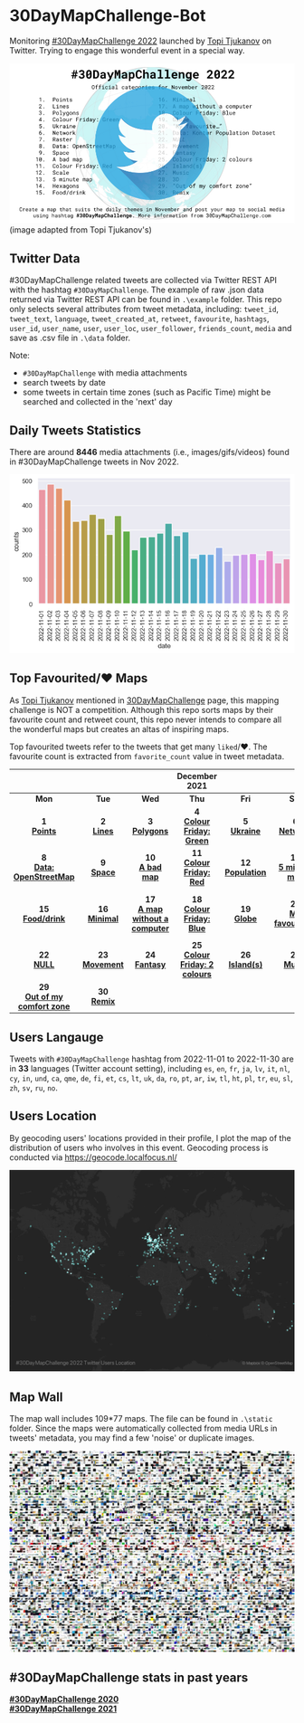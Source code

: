 # 30DayMapChallenge-Bot

Monitoring [#30DayMapChallenge 2022](https://30daymapchallenge.com) launched by [Topi Tjukanov](https://twitter.com/tjukanov) on Twitter. Trying to engage this wonderful event in a special way.

![images](./static/logo-2022.jpg)
(image adapted from Topi Tjukanov's)

## Twitter Data

#30DayMapChallenge related tweets are collected via Twitter REST API with the hashtag `#30DayMapChallenge`. The example of raw .json data returned via Twitter REST API can be found in `.\example` folder. This repo only selects several attributes from tweet metadata, including: `tweet_id`, `tweet_text`, `language`, `tweet_created_at`, `retweet`, `favourite`, `hashtags`, `user_id`, `user_name`, `user`, `user_loc`, `user_follower`, `friends_count`, `media` and save as .csv file in `.\data` folder.

Note:

- `#30DayMapChallenge` with media attachments
- search tweets by date
- some tweets in certain time zones (such as Pacific Time) might be searched and collected in the 'next' day

## Daily Tweets Statistics

There are around **8446** media attachments (i.e., images/gifs/videos) found in #30DayMapChallenge tweets in Nov 2022.

![images](./static/maps_daily.png)

## Top Favourited/:heart: Maps

As [Topi Tjukanov](https://twitter.com/tjukanov) mentioned in [30DayMapChallenge](https://github.com/tjukanovt/30DayMapChallenge) page, this mapping challenge is NOT a competition. Although this repo sorts maps by their favourite count and retweet count, this repo never intends to compare all the wonderful maps but creates an altas of inspiring maps.

Top favourited tweets refer to the tweets that get many `liked`/:heart:. The favourite count is extracted from `favorite_count` value in tweet metadata.

|                                                                                 |                                                     |                                                                                     |                                   December 2021                                    |                                                         |                                                               |                                                                                                   |
| :-----------------------------------------------------------------------------: | :-------------------------------------------------: | :---------------------------------------------------------------------------------: | :--------------------------------------------------------------------------------: | :-----------------------------------------------------: | :-----------------------------------------------------------: | :-----------------------------------------------------------------------------------------------: |
|                                     **Mon**                                     |                       **Tue**                       |                                       **Wed**                                       |                                      **Thu**                                       |                         **Fri**                         |                            **Sat**                            |                                              **Sun**                                              |
|                 **1** <br/>**[Points](daily/day01_Points.md)**                  |    **2** <br/>**[Lines](daily/day02_Lines.md)**     |                 **3** <br/>**[Polygons](daily/day03_Polygons.md)**                  |     **4** <br/>**[Colour Friday: Green](daily/day04_Colour_Friday-Green.md)**      |       **5** <br/>**[Ukraine](daily/Ukraine.md)**        |       **6** <br/>**[Network](daily/day06_Network.md)**        |                          **7** <br/>**[Raster](daily/day07_Raster.md)**                           |
|     **8** <br/>**[Data: OpenStreetMap](daily/day08_Data-OpenStreetMap.md)**     |    **9** <br/>**[Space](daily/day09_Space.md)**     |                **10** <br/>**[A bad map](daily/day10_A_bad_map.md)**                |       **11** <br/>**[Colour Friday: Red](daily/day11_Colour_Friday-Red.md)**       |   **12** <br/>**[Population](daily/day12_Scale.md)**    |  **13** <br/>**[5 minute map](daily/day13_5_minute_map.md)**  |                        **14** <br/>**[Hexagons](daily/day14_Hexagons.md)**                        |
|             **15** <br/>**[Food/drink](daily/day15_Food/drink.md)**             |  **16** <br/>**[Minimal](daily/day16_Minimal.md)**  | **17** <br/>**[A map without a computer](daily/day17_A_map_without_a_computer.md)** |      **18** <br/>**[Colour Friday: Blue](daily/day18_Colour_Friday-Blue.md)**      |      **19** <br/>**[Globe](daily/day19_Globe.md)**      | **20** <br/> **[My favourite…](daily/day20_My_favourite.md)** | **21** <br/> **[Data: Kontur Population Dataset](daily/day21_Data-Kontur_Population_Dataset.md)** |
|                   **22** <br/>**[NULL](daily/day22_NULL.md)**                   | **23** <br/>**[Movement](daily/day23_Movement.md)** |                  **24** <br/>**[Fantasy](daily/day24_Fantasy.md)**                  | **25** <br/>**[Colour Friday: 2 colours](daily/day25_Colour_Friday-2_colours.md)** | **26** <br/>**[Island(s)](<daily/day26_Island(s).md>)** |         **27** <br/>**[Music](daily/day27_Music.md)**         |                              **28** <br/>**[3D](daily/day28_3D.md)**                              |
| **29** <br/>**[Out of my comfort zone](daily/day29_Out_of_my_comfort_zone.md)** |   **30** <br/> **[Remix](daily/day30_Remix.md)**    |                                                                                     |                                                                                    |                                                         |                                                               |                                                                                                   |

## Users Langauge

Tweets with `#30DayMapChallenge` hashtag from 2022-11-01 to 2022-11-30 are in **33** languages (Twitter account setting), including `es`, `en`, `fr`, `ja`, `lv`, `it`, `nl`, `cy`, `in`, `und`, `ca`, `qme`, `de`, `fi`, `et`, `cs`, `lt`, `uk`, `da`, `ro`, `pt`, `ar`, `iw`, `tl`, `ht`, `pl`, `tr`, `eu`, `sl`, `zh`, `sv`, `ru`, `no`.

## Users Location

By geocoding users' locations provided in their profile, I plot the map of the distribution of users who involves in this event. Geocoding process is conducted via https://geocode.localfocus.nl/

![images](./user_loc.png)

## Map Wall

The map wall includes 109\*77 maps. The file can be found in `.\static` folder. Since the maps were automatically collected from media URLs in tweets' metadata, you may find a few 'noise' or duplicate images.

![images](static/mapwall_wbg.jpg)

## #30DayMapChallenge stats in past years

**[#30DayMapChallenge 2020](archive/2020/)** \
**[#30DayMapChallenge 2021](archive/2021/)**

<!-- Inspiration for the repo came from [Kalle Hallden](https://www.youtube.com/channel/UCWr0mx597DnSGLFk1WfvSkQ). -->
